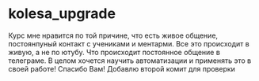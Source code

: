 # kolesa_upgrade
Курс мне нравится по той причине, что есть живое общение, постоянпуный контакт с учениками и ментарми. Все это происходит в живую, а не по ютубу. Что происходит постоянное общение в телеграме. В целом хочется научить автоматизации и применять это в своей работе! Спасибо Вам!
Добавлю второй комит для проверки 